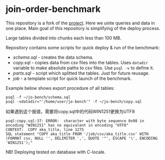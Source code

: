 # join-order-benchmark

This repository is a fork of the [project](https://github.com/gregrahn/join-order-benchmark).
Here we unite queries and data in one place.
Main goal of this repository is simplifying of the deploy process.

Large tables divided into chunks each less than 100 MB.

Repository contains some scripts for quick deploy & run of the benchmark:
* *schema.sql* - creates the data schema.
* *copy.sql* - copies data from csv files into the tables. Uses `datadir` variable to make absolute paths to csv files. Use `psql -v` to define it.
* *parts.sql* - script which splitted the tables. Just for future reusage.
* *job* - a template script for quick launch of the benchmark.

Example below shows export procedure of all tables:

```
psql -f ~/jo-bench/schema.sql
psql -vdatadir="'/home/user/jo-bench'" -f ~/jo-bench/copy.sql
```

如果遇到这个报错，需要将copy.sql中的代码WIN1251更换为UTF8
```
psql:copy.sql:37: ERROR:  character with byte sequence 0x98 in encoding "WIN1251" has no equivalent in encoding "UTF8"
CONTEXT:  COPY aka_title, line 1275
SQL statement "COPY aka_title FROM '/job/csv/aka_title.csv' WITH (FORMAT csv, NULL '', DELIMITER ',', QUOTE '"', ESCAPE '\', ENCODING 'WIN1251');"
```


NB! Deploying tested on database with C-locale.
